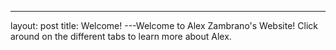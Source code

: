 ---
layout: post
title: Welcome!
---Welcome to Alex Zambrano's Website! Click around on the different tabs to learn more about Alex.

